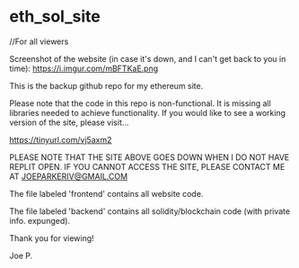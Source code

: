 # eth_sol_site

//For all viewers

Screenshot of the website (in case it's down, and I can't get back to you in time): https://i.imgur.com/mBFTKaE.png

This is the backup github repo for my ethereum site. 

Please note that the code in this repo is non-functional. It is missing all libraries needed to achieve functionality. If you would like to see
a working version of the site, please visit...

https://tinyurl.com/vj5axm2

PLEASE NOTE THAT THE SITE ABOVE GOES DOWN WHEN I DO NOT HAVE REPLIT OPEN. IF YOU CANNOT ACCESS THE SITE, PLEASE CONTACT ME AT JOEPARKERIV@GMAIL.COM

The file labeled 'frontend' contains all website code. 

The file labeled 'backend' contains all solidity/blockchain code (with private info. expunged).

Thank you for viewing! 

Joe P.



